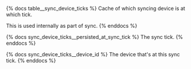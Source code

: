 {% docs table__sync_device_ticks %}
Cache of which syncing device is at which tick.

This is used internally as part of sync.
{% enddocs %}

{% docs sync_device_ticks__persisted_at_sync_tick %}
The sync tick.
{% enddocs %}

{% docs sync_device_ticks__device_id %}
The device that's at this sync tick.
{% enddocs %}
